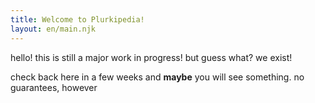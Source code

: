 ```yaml
---
title: Welcome to Plurkipedia!
layout: en/main.njk
---
```


hello! this is still a major work in progress! but guess what? we exist!

check back here in a few weeks and **maybe** you will see something. no guarantees, however